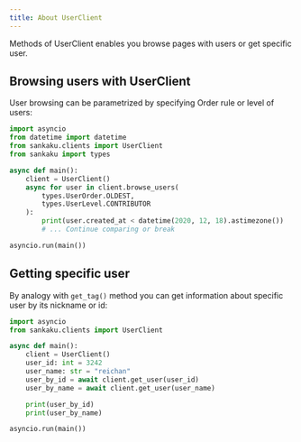 ```yaml
---
title: About UserClient
---
```


Methods of UserClient enables you browse pages with users or get specific user.

## Browsing users with UserClient

User browsing can be parametrized by specifying Order rule or level of users:

```python
import asyncio
from datetime import datetime
from sankaku.clients import UserClient
from sankaku import types

async def main():
    client = UserClient()
    async for user in client.browse_users(
        types.UserOrder.OLDEST,
        types.UserLevel.CONTRIBUTOR
    ):
        print(user.created_at < datetime(2020, 12, 18).astimezone())
        # ... Continue comparing or break

asyncio.run(main())
```

## Getting specific user

By analogy with `get_tag()` method you can get information about specific user
by its nickname or id:

```python
import asyncio
from sankaku.clients import UserClient

async def main():
    client = UserClient()
    user_id: int = 3242
    user_name: str = "reichan"
    user_by_id = await client.get_user(user_id)
    user_by_name = await client.get_user(user_name)

    print(user_by_id)
    print(user_by_name)

asyncio.run(main())
```